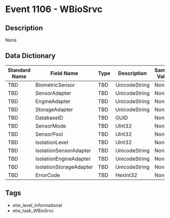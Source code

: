 # Event 1106 - WBioSrvc

## Description
None

## Data Dictionary
|Standard Name|Field Name|Type|Description|Sample Value|
|---|---|---|---|---|
|TBD|BiometricSensor|TBD|UnicodeString|None|None|
|TBD|SensorAdapter|TBD|UnicodeString|None|None|
|TBD|EngineAdapter|TBD|UnicodeString|None|None|
|TBD|StorageAdapter|TBD|UnicodeString|None|None|
|TBD|DatabaseID|TBD|GUID|None|None|
|TBD|SensorMode|TBD|UInt32|None|None|
|TBD|SensorPool|TBD|UInt32|None|None|
|TBD|IsolationLevel|TBD|UInt32|None|None|
|TBD|IsolationSensorAdapter|TBD|UnicodeString|None|None|
|TBD|IsolationEngineAdapter|TBD|UnicodeString|None|None|
|TBD|IsolationStorageAdapter|TBD|UnicodeString|None|None|
|TBD|ErrorCode|TBD|HexInt32|None|None|

## Tags
* etw_level_Informational
* etw_task_WBioSrvc